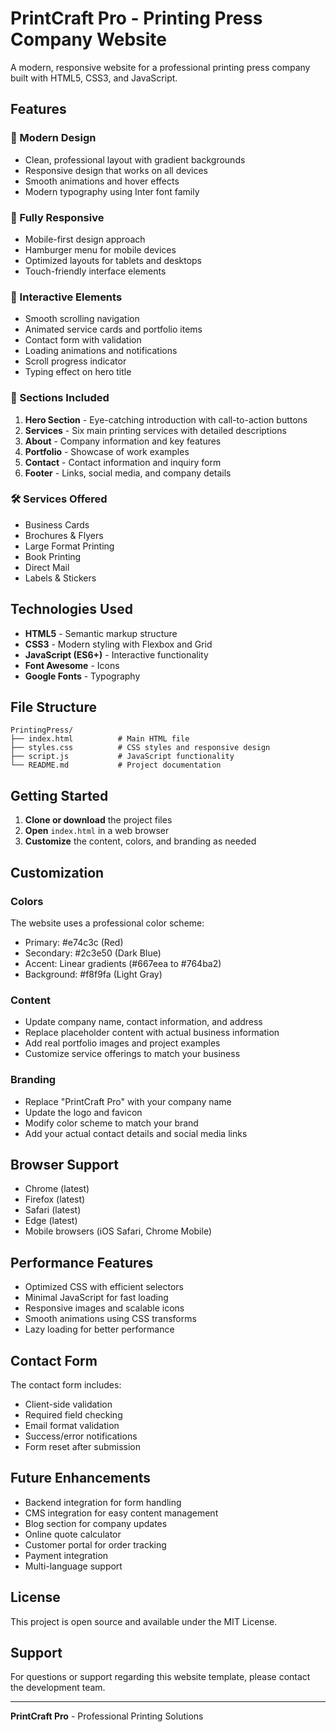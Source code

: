 # PrintCraft Pro - Printing Press Company Website

A modern, responsive website for a professional printing press company built with HTML5, CSS3, and JavaScript.

## Features

### 🎨 Modern Design
- Clean, professional layout with gradient backgrounds
- Responsive design that works on all devices
- Smooth animations and hover effects
- Modern typography using Inter font family

### 📱 Fully Responsive
- Mobile-first design approach
- Hamburger menu for mobile devices
- Optimized layouts for tablets and desktops
- Touch-friendly interface elements

### 🚀 Interactive Elements
- Smooth scrolling navigation
- Animated service cards and portfolio items
- Contact form with validation
- Loading animations and notifications
- Scroll progress indicator
- Typing effect on hero title

### 📄 Sections Included
1. **Hero Section** - Eye-catching introduction with call-to-action buttons
2. **Services** - Six main printing services with detailed descriptions
3. **About** - Company information and key features
4. **Portfolio** - Showcase of work examples
5. **Contact** - Contact information and inquiry form
6. **Footer** - Links, social media, and company details

### 🛠️ Services Offered
- Business Cards
- Brochures & Flyers
- Large Format Printing
- Book Printing
- Direct Mail
- Labels & Stickers

## Technologies Used

- **HTML5** - Semantic markup structure
- **CSS3** - Modern styling with Flexbox and Grid
- **JavaScript (ES6+)** - Interactive functionality
- **Font Awesome** - Icons
- **Google Fonts** - Typography

## File Structure

```
PrintingPress/
├── index.html          # Main HTML file
├── styles.css          # CSS styles and responsive design
├── script.js           # JavaScript functionality
└── README.md           # Project documentation
```

## Getting Started

1. **Clone or download** the project files
2. **Open** `index.html` in a web browser
3. **Customize** the content, colors, and branding as needed

## Customization

### Colors
The website uses a professional color scheme:
- Primary: #e74c3c (Red)
- Secondary: #2c3e50 (Dark Blue)
- Accent: Linear gradients (#667eea to #764ba2)
- Background: #f8f9fa (Light Gray)

### Content
- Update company name, contact information, and address
- Replace placeholder content with actual business information
- Add real portfolio images and project examples
- Customize service offerings to match your business

### Branding
- Replace "PrintCraft Pro" with your company name
- Update the logo and favicon
- Modify color scheme to match your brand
- Add your actual contact details and social media links

## Browser Support

- Chrome (latest)
- Firefox (latest)
- Safari (latest)
- Edge (latest)
- Mobile browsers (iOS Safari, Chrome Mobile)

## Performance Features

- Optimized CSS with efficient selectors
- Minimal JavaScript for fast loading
- Responsive images and scalable icons
- Smooth animations using CSS transforms
- Lazy loading for better performance

## Contact Form

The contact form includes:
- Client-side validation
- Required field checking
- Email format validation
- Success/error notifications
- Form reset after submission

## Future Enhancements

- Backend integration for form handling
- CMS integration for easy content management
- Blog section for company updates
- Online quote calculator
- Customer portal for order tracking
- Payment integration
- Multi-language support

## License

This project is open source and available under the MIT License.

## Support

For questions or support regarding this website template, please contact the development team.

---

**PrintCraft Pro** - Professional Printing Solutions
